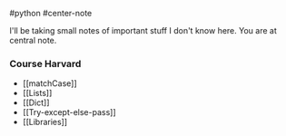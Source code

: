 #python #center-note

I'll be taking small notes of important stuff I don't know here. You are at central note.

### Course Harvard

- [[matchCase]] 
- [[Lists]]
- [[Dict]]
- [[Try-except-else-pass]]
- [[Libraries]]